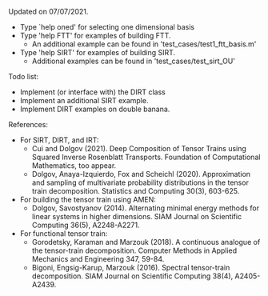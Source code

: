 
Updated on 07/07/2021. 

* Type `help oned' for selecting one dimensional basis
* Type 'help FTT' for examples of building FTT. 
    * An additional example can be found in 'test_cases/test1_ftt_basis.m'
* Type 'help SIRT' for examples of building SIRT. 
    * Additional examples can be found in 'test_cases/test_sirt_OU'

Todo list: 
* Implement (or interface with) the DIRT class
* Implement an additional SIRT example.
* Implement DIRT examples on double banana. 

References: 
* For SIRT, DIRT, and IRT: 
    * Cui and Dolgov (2021). Deep Composition of Tensor Trains using Squared Inverse Rosenblatt Transports. Foundation of Computational Mathematics, too appear. 
    * Dolgov, Anaya-Izquierdo, Fox and Scheichl (2020). Approximation and sampling of multivariate probability distributions in the tensor train decomposition. Statistics and Computing 30(3), 603-625.
* For building the tensor train using AMEN:
    * Dolgov, Savostyanov (2014). Alternating minimal energy methods for linear systems in higher dimensions. SIAM Journal on Scientific Computing 36(5), A2248-A2271.
* For functional tensor train:
    * Gorodetsky, Karaman and Marzouk (2018). A continuous analogue of the tensor-train decomposition. Computer Methods in Applied Mechanics and Engineering 347, 59-84.
    * Bigoni, Engsig-Karup, Marzouk (2016). Spectral tensor-train decomposition. SIAM Journal on Scientific Computing 38(4), A2405-A2439.